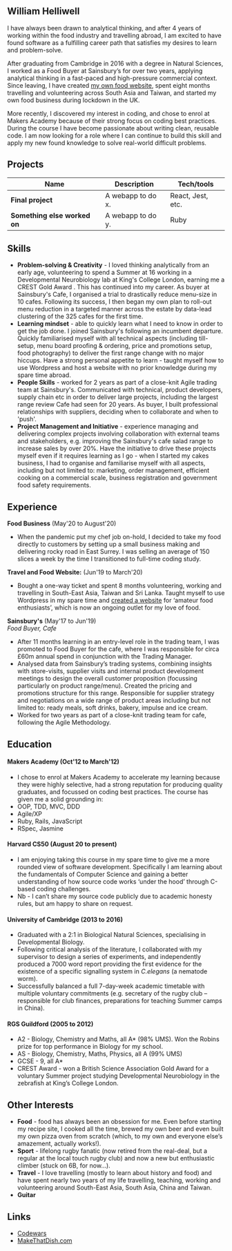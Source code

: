 ## William Helliwell

I have always been drawn to analytical thinking, and after 4 years of working within the food industry and travelling abroad, I am excited to have found software as a fulfilling career path that satisfies my desires to learn and problem-solve.

After graduating from Cambridge in 2016 with a degree in Natural Sciences, I worked as a Food Buyer at Sainsbury’s for over two years, applying analytical thinking in a fast-paced and high-pressure commercial context. Since leaving, I have created [my own food website](https://makethatdish.com/), spent eight months travelling and volunteering across South Asia and Taiwan, and started my own food business during lockdown in the UK.

More recently, I discovered my interest in coding, and chose to enrol at Makers Academy because of their strong focus on coding best practices. During the course I have become passionate about writing clean, reusable code. I am now looking for a role where I can continue to build this skill and apply my new found knowledge to solve real-world difficult problems.


## Projects

| Name                         | Description       | Tech/tools        |
| ---------------------------- | ----------------- | ----------------- |
| **Final project**            | A webapp to do x. | React, Jest, etc. |
| **Something else worked on** | A webapp to do y. | Ruby              |


## Skills

- **Problem-solving & Creativity** - I loved thinking analytically from an early age, volunteering to spend a Summer at 16 working in a Developmental Neurobiology lab at King's College London, earning me  a CREST Gold Award . This has continued into my career. As buyer at Sainsbury's Cafe, I organised a trial to drastically reduce menu-size in 10 cafes. Following its success, I then began my own plan to roll-out menu reduction in a targeted manner across the estate by data-lead clustering of the 325 cafes for the first time.
- **Learning mindset** - able to quickly learn what I need to know in order to get the job done. I joined Sainsbury's following an incumbent departure. Quickly familiarised myself with all technical aspects (including till-setup, menu board proofing & ordering, price and promotions setup, food photography) to deliver the first range change with no major hiccups. Have a strong personal appetite to learn - taught myself how to use Wordpress and host a website with no prior knowledge during my spare time abroad.
- **People Skills** - worked for 2 years as part of a close-knit Agile trading team at Sainsbury's. Communicated with technical, product developers, supply chain etc in order to deliver large projects, including the largest range review Cafe had seen for 20 years. As buyer, I built professional relationships with suppliers, deciding when to collaborate and when to 'push'.
- **Project Management and Initiative** - experience managing and delivering complex projects involving collaboration with external teams and stakeholders, e.g. improving the Sainsbury's cafe salad range to increase sales by over 20%. Have the initiative to drive these projects myself even if it requires learning as I go - when I started my cakes business, I had to organise and familiarise myself with all aspects, including but not limited to: marketing, order management, efficient cooking on a commercial scale, business registration and government food safety requirements.

## Experience

**Food Business** (May'20 to August'20)  

- When the pandemic put my chef job on-hold, I decided to take my food directly to customers by setting up a small business making and delivering rocky road in East Surrey. I was selling an average of 150 slices a week by the time I transitioned to full-time coding study.


**Travel and Food Website:** (Jun'19 to March'20)  

- Bought a one-way ticket and spent 8 months volunteering, working and travelling in South-East Asia, Taiwan and Sri Lanka. Taught myself to use Wordpress in my spare time and [created a website](https://makethatdish.com/) for ‘amateur food enthusiasts’, which is now an ongoing outlet for my love of food.

**Sainsbury's** (May'17 to Jun'19)  
_Food Buyer, Cafe_

- After 11 months learning in an entry-level role in the trading team, I was promoted to Food Buyer for the cafe, where I was responsible for circa £60m annual spend in conjunction with the Trading Manager.
- Analysed data from Sainsbury’s trading systems, combining insights with store-visits, supplier visits and internal product development meetings to design the overall customer proposition (focussing particularly on product range/menu). Created the pricing and promotions structure for this range. Responsible for supplier strategy and negotiations on a wide range of product areas including but not limited to: ready meals, soft drinks, bakery, impulse and ice cream.
- Worked for two years as part of a close-knit trading team for cafe, following the Agile Methodology.

## Education

#### Makers Academy (Oct'12 to March'12)

- I chose to enrol at Makers Academy to accelerate my learning because they were highly selective, had a strong reputation for producing quality graduates, and focussed on coding best practices. The course has given me a solid grounding in:
- OOP, TDD, MVC, DDD
- Agile/XP
- Ruby, Rails, JavaScript
- RSpec, Jasmine

#### Harvard CS50 (August 20 to present)

- I am enjoying taking this course in my spare time to give me a more rounded view of software development. Specifically I am learning about the fundamentals of Computer Science and gaining a better understanding of how source code works ‘under the hood’ through C-based coding challenges.
- Nb - I can’t share my source code publicly due to academic honesty rules, but  am happy to share on request.

#### University of Cambridge (2013 to 2016)

- Graduated with a 2:1 in Biological Natural Sciences, specialising in Developmental Biology.
- Following critical analysis of the literature, I collaborated with my supervisor to design a series of experiments, and independently produced a 7000 word report providing the first evidence for the existence of a specific signalling system in *C.elegans* (a nematode worm).
- Successfully balanced a full 7-day-week academic timetable with multiple voluntary commitments (e.g. secretary of the rugby club – responsible for club finances, preparations for teaching Summer camps in China).

#### RGS Guildford (2005 to 2012)

- A2 - Biology, Chemistry and Maths, all A* (98% UMS). Won the Robins prize for top performance in Biology for my school.
- AS - Biology, Chemistry, Maths, Physics, all A (99% UMS)
- GCSE - 9, all A*
- CREST Award - won a British Science Association Gold Award for a voluntary Summer project studying Developmental Neurobiology in the zebrafish at King’s College London.

## Other Interests

- **Food** - food has always been an obsession for me. Even before starting my recipe site, I cooked all the time, brewed my own beer and even built my own pizza oven from scratch (which, to my own and everyone else’s amazement, actually works!).
- **Sport** - lifelong rugby fanatic (now retired from the real-deal, but a regular at the local touch rugby club) and now a new but enthusiastic climber (stuck on 6B, for now…).
- **Travel** - I love travelling (mostly to learn about history and food) and have spent nearly two years of my life travelling, teaching, working and volunteering around South-East Asia, South Asia, China and Taiwan.
- **Guitar**

## Links
- [Codewars](https://www.codewars.com/users/Will%20Helliwell)
- [MakeThatDish.com](https://makethatdish.com/)
